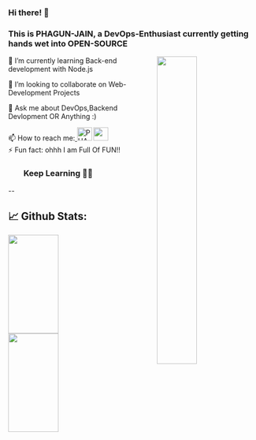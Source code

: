 ### Hi there! 👋 
### This is PHAGUN-JAIN, a DevOps-Enthusiast currently getting hands wet into OPEN-SOURCE
<img align="right" width=40% src="https://media.giphy.com/media/143vPc6b08locw/giphy.gif">

🌱 I’m currently learning Back-end development with Node.js<br>

👯 I’m looking to collaborate on Web-Development Projects<br>

💬 Ask me about DevOps,Backend Devlopment OR Anything :)<br>

📫 How to reach me:<a href="https://dev.to/phagunjain">
  <img src="https://d2fltix0v2e0sb.cloudfront.net/dev-badge.svg" alt="PHAGUN JAIN's DEV Profile" height="27" width="30"></a>
  <a href="https://in.linkedin.com/in/phagun-jain-88b532190">
  <img src="https://cdn.jsdelivr.net/npm/simple-icons@v3/icons/linkedin.svg" height="27"  width="30" /></a> <br>
⚡ Fun fact: ohhh I am Full Of FUN!!<br>


<!--
**PHAGUN-JAIN/PHAGUN-JAIN** is a ✨ _special_ ✨ repository because its `README.md` (this file) appears on your GitHub profile.

Here are some ideas to get you started:

- 🔭 I’m currently working on ...
- 🌱 I’m currently learning ...
- 👯 I’m looking to collaborate on ...
- 🤔 I’m looking for help with ...
- 💬 Ask me about ...
- 📫 How to reach me: ...
- 😄 Pronouns: ...
- ⚡ Fun fact: ...
-->
### &nbsp; &nbsp; &nbsp; &nbsp; **Keep Learning** 👨‍🎓️️
--
## 📈 **Github Stats:**
<img align="left" width=45% height=200px src="https://github-readme-stats.vercel.app/api?username=PHAGUN-JAIN&&show_icons=true&title_color=ffffff&icon_color=bb2acf&text_color=daf7dc&bg_color=151515"><img display="inline" width=45% height=200px src="https://github-readme-stats.anuraghazra1.vercel.app/api/top-langs/?username=PHAGUN-JAIN&layout=compact&theme=blue-green">


